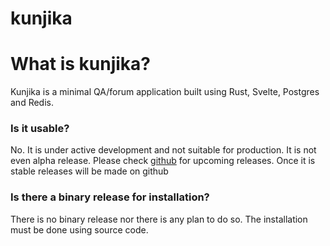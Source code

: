 # kunjika

<h1>What is kunjika?</h1>
	<p>Kunjika is a minimal QA/forum application built using Rust, Svelte, Postgres and Redis.</p>
	<h3>Is it usable?</h3>
	<p>No. It is under active development and not suitable for production.
		It is not even alpha release. Please check
		<a href="https://github.com/Nalanda-Labs/kunjika">github</a> for upcoming releases.
	Once it is stable releases will be made on github</p>
	<h3>Is there a binary release for installation?</h3>
	<p>There is no binary release nor there is any plan to do so.
		The installation must be done using source code.
	</p>